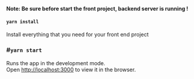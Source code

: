**Note: Be sure before start the front project, backend server is running !**

#### `yarn install`

Install everything that you need for your front end project<br>

### #`yarn start`

Runs the app in the development mode.<br>
Open [http://localhost:3000](http://localhost:3000) to view it in the browser.
